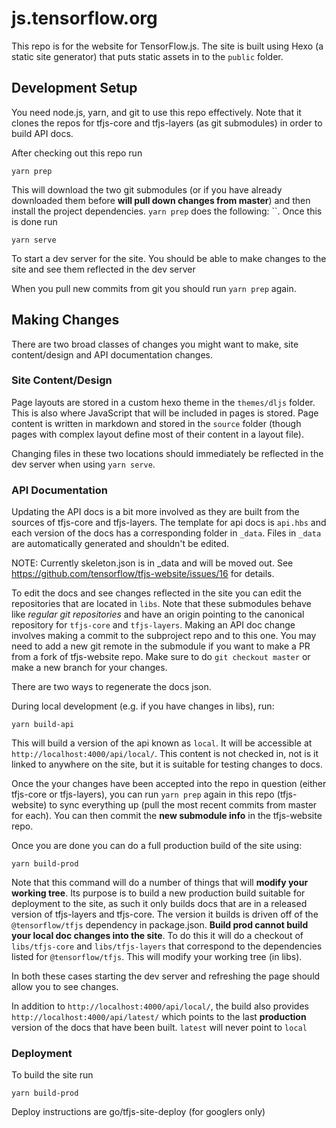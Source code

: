 # js.tensorflow.org

This repo is for the website for TensorFlow.js. The site is built using Hexo (a static site generator) that puts static assets in to the `public` folder.

## Development Setup

You need node.js, yarn, and git to use this repo effectively. Note that it clones the repos for tfjs-core and tfjs-layers (as git submodules) in order to build API docs.

After checking out this repo run

```
yarn prep
```

This will download the two git submodules (or if you have already downloaded them before **will pull down changes from master**) and then install the project dependencies. `yarn prep` does the following: ``. Once this is done run

```
yarn serve
```

To start a dev server for the site. You should be able to make changes to the site and see them reflected in the dev server

When you pull new commits from git you should run `yarn prep` again.

## Making Changes

There are two broad classes of changes you might want to make, site content/design and API documentation changes.

### Site Content/Design

Page layouts are stored in a custom hexo theme in the `themes/dljs` folder. This is also where JavaScript that will be included in pages is stored. Page content is written in markdown and stored in the `source` folder (though pages with complex layout define most of their content in a layout file).

Changing files in these two locations should immediately be reflected in the dev server when using `yarn serve`.

### API Documentation

Updating the API docs is a bit more involved as they are built from the sources of tfjs-core and tfjs-layers. The template for api docs is `api.hbs` and each version of the docs has a corresponding folder in `_data`. Files in `_data` are automatically generated and shouldn't be edited.

NOTE: Currently skeleton.json is in _data and will be moved out. See https://github.com/tensorflow/tfjs-website/issues/16 for details.

To edit the docs and see changes reflected in the site you can edit the repositories that are located in `libs`. Note that these submodules behave like *regular git repositories* and have an origin pointing to the canonical repository for `tfjs-core` and `tfjs-layers`. Making an API doc change involves making a commit to the subproject repo and to this one. You may need to add a new git remote in the submodule if you want to make a PR from a fork of tfjs-website repo. Make sure to do `git checkout master` or make a new branch for your changes.

There are two ways to regenerate the docs json.

During local development (e.g. if you have changes in libs), run:

```
yarn build-api
```

This will build a version of the api known as `local`. It will be accessible at `http://localhost:4000/api/local/`. This content is not checked in, not is it linked to
anywhere on the site, but it is suitable for testing changes to docs.

Once the your changes have been accepted into the repo in question (either tfjs-core or tfjs-layers), you can run `yarn prep` again in this repo (tfjs-website) to sync everything up (pull the most recent commits from master for each). You can then commit the **new submodule info** in the tfjs-website repo.

Once you are done you can do a full production build of the site using:

```
yarn build-prod
```

Note that this command will do a number of things that will **modify your working tree**. Its purpose is to build a new production build suitable for deployment to the site, as such it only builds docs that are in a released version of tfjs-layers and tfjs-core. The version it builds is driven off of the `@tensorflow/tfjs` dependency in package.json. **Build prod cannot build your local doc changes into the site**. To do this it will do a checkout of `libs/tfjs-core` and `libs/tfjs-layers` that correspond to the dependencies listed for `@tensorflow/tfjs`. This will modify your working tree (in libs).

In both these cases starting the dev server and refreshing the page should allow you to see changes.

In addition to `http://localhost:4000/api/local/`, the build also provides `http://localhost:4000/api/latest/` which points to the last **production** version of the docs that have been built. `latest` will never point to `local`


### Deployment

To build the site run

```
yarn build-prod
```

Deploy instructions are go/tfjs-site-deploy (for googlers only)
